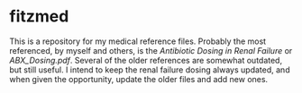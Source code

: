 fitzmed
=======

This is a repository for my medical reference files. Probably the most referenced, by myself and others, is the *Antibiotic Dosing in Renal Failure* or *ABX_Dosing.pdf*. Several of the older references are somewhat outdated, but still useful. I intend to keep the renal failure dosing always updated, and when given the opportunity, update the older files and add new ones. 
